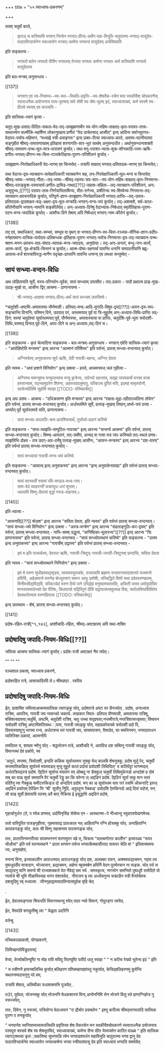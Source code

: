 +++
title = "०५ स्वाध्याय-प्रकरणम्"

+++

ततश् चतुर्थे काले, 

> कृतञ् च करिष्यामि भगवन् नित्येन भगवत्-प्रीत्य्-अर्थेन महा-विभूति-चतुरात्म्य-भगवद्-वासुदेव-पादारविन्दार्चनेन स्वाध्यायेन भगवत्-कर्मणा भगवन्तं वासुदेवम् अर्चयिष्यामि

इति सङ्कल्प्य - 

> भगवतो बलेन भगवतो वीर्येण भगवतस् तेजसा भगवतः कर्मणा भगवतः कर्म करिष्यामि भगवतो वासुदेवस्य 


इति बल-मन्त्रम् अनुसन्धाय -

[[137]] 

> भगवान् एव स्व-नियाम्य--स्व-रूप--स्थिति-प्रवृत्ति--स्व-शेषतैक-रसेन मया स्वकीयैश् चोपकरणैस् स्वाराधनैक-प्रयोजनाय परम-पुरुषस् सर्व-शेषी स्व-शेष-भूतम् इदं, स्वाध्यायाख्यं, कर्म स्वस्मै स्व-प्रीतये स्वयम् एव कारयति -

इति सात्त्विक-त्यागं कृत्वा -  

चतुर्-मुख-प्रसाद-विदित-सकल-वेद-तद्-उपबृह्मणार्थेन स्व-योग-महिम-साक्षात्-कृत-परावर-तत्त्व-याथात्म्येन वाल्मीकि-महर्षिणा लोकानुग्रहाय प्रणीतं "वेदः प्राचेतसाद् आसीत्" इत्य् आदिना सर्वाभ्युपगत-वेदापर-पर्याय-महिमानं, “मध्याह्ने स्त्री-प्रसङ्गतः” इत्य् उक्त-रीत्या स्वाध्याय-काले, अवश्य-पठनीयतया सङ्गृहीतं श्रीमद्-रामायणाख्यम् इतिहासं शरणागति-सार-भूतं सार्थम् अनुसन्दधीत। अर्थानुसन्धानाशक्तौ  श्रीमद्-रामायण-ग्रन्थ-मूल-मात्र-पारायणं कुर्यात्। तथा मनु-पराशर-व्यास-शुक-शौनकादि-परम-ऋषि-प्रणीत-भगवत्-प्रीणन-स्व-चित्त-रञ्जकेतिहास-पुराण-परिशीलनं कुर्यात् - 

उपबृह्माण-निरपेक्षाधिकारी वेद-भागम् एव चिन्तयेत् - तत्रापि साक्षात् भगवत्-प्रतिपादक-भागम् एव चिन्तयेत्।

तथा वेदान्त-द्वय-व्याख्यान-सापेक्षाधिकारी व्याख्यानेन सह, तन्-निरपेक्षाधिकारी-मूल-मन्त्रं च चिन्तयेत् श्रीमद्-भाष्य--भगवद्-गीता--तद्-भाष्य--श्रीमद्-रहस्य-त्रय-सार--स्व-योग-महिम-साक्षात्-कृत-निगमान्त-श्रीमत्-पराङ्कुश-परमाचार्य-प्रणीत-द्रामिड-गाथा[[??]]-सहस्र-संहिता--तद्-व्याख्यान-परिशीलनं, अन्-असूयुभ्यः,[[??]] परावर-तत्व-निर्णयाभिलाषिभ्यः, वीत-रागेभ्यः, प्रश्रीतेभ्यः स्व-शिष्येभ्यः निगमान्त-तद्-व्याख्यान-प्रवचनादिकं कुर्यात्, परिपूर्ण-ज्ञान-उपबृह्मण-निरपेक्षाधिकारी भगवत्-प्राप्ति--तद्-उपाय-प्रतिपादक-द्वादशाक्षर-षड्-अक्षर-द्वय-मूल-मन्त्रादि-भगवन्-मन्त्र-जपं कुर्यात्। तद्-अशक्तौ, सर्व-काल-कीर्तनीयानि भगवन्-नामानि सङ्कीर्तयेत्। अन्-अध्याय-दिनेषु वेदाभ्यास-निषेधात् स्मृतीतिहास-पुराण-पठन-मन्त्र-जपादिकं कुर्यात् - आशौच-दिने तेषाम् अपि निषेधात् भगवन्-नाम-कीर्तनं कुर्यात्।

[[138]]

तद् एवं, यथाधिकारं, यथा-सम्भवं, सम्भूय वा पृथग् वा भगवत्-प्रीणन-स्व-चित्त-रञ्जक-यौगिक-ज्ञान-प्रदीप-स्नेहायमान-वाचिक-पापोदय-प्रतिबन्धक-इतिहास-पुराण-भगवत्-स्तोत्र-निगमान्त-द्वय-तद्-व्याख्यान-ग्रन्थ-श्रवण-मनन-प्रवचन-सत्-संवाद-व्यापक-मन्त्र-जपादयः, अनुष्ठेयाः।  तद्-अन्-अन्तरं, बन्धु-जन-कार्यं, आत्म-कार्यं, गृह-क्षेत्रादि-चिन्तनं च कुर्यात्। आत्म-पोष्य-रक्षणार्थं यावन्ति धनानि सम्पादनीयानि बह्व्-आयास-वर्जं शास्त्राविरुद्ध-मार्गेण यदृच्छा-प्राप्तानि तावन्ति धनान्य् एव लब्ध्वा सन्तुष्येत् - 

## सायं सन्ध्या-वन्दन-विधिः

अथ लोहितायति सूर्ये, वस्त्र-परिनर्तन-पूर्वकं, सायं सन्ध्याम् उपासीत। तत्-प्रकारः - पादौ प्रक्षाल्य प्राङ्-मुख-उदङ्-मुखो वा, आसीनः द्विर् आचम्य - प्राणानायम्य - 

> श्री-भगवद्-आज्ञया भगवत्-प्रीत्य्-अर्थं सायं सन्ध्यम् उपासिष्ये।  

*चतुर्दशी-अष्टमि-अमावास्या-पौर्णमासी। प्रतिपत्-मन्व्-आदि-युगादि-विषुव-द्वय[[??]]-अयन-द्वय-रूप-सङ्क्रान्ति दिनानि; यस्मिन् दिने,  उदयात् परं, अस्तमयात् पूर्वं वा त्रि-मुहूर्तम् अन्-अध्याय-तिथि-प्राप्तिः तद्-दिनं; यस्यां चतुर्दश्यां सूर्यास्तमयत् पूर्वं, पौर्णमास्याः, अमावास्याया वा  प्राप्तिः, चतुर्दशि-पूर्व-भूता त्रयोदशी-तिथिः,यस्माद् दिनात् पूर्व-दिने, अपर-दिने च अन्-अध्यायः,तद्-दिनं च।

[[139]]

इति सङ्कल्प्य - कृतं चेत्यादिना सङ्कल्प्य - बल-मन्त्रम्-अनुसन्धाय -  भगवान् एवेति सात्विक-त्यागं कृत्वा - "आपोहिष्टेति मन्त्रस्य" इत्य् आरभ्य "आत्मानं परिषिच्य" इति पर्यन्तं, प्रातस् सन्ध्या-वन्दनवत् कुर्यात्। 

> अग्निश्चेत्य् अनुवाकस्य सूर्य ऋषिः, देवी गायत्री-च्छन्दः, अग्निर् देवता

इति न्यस्य - "अपां प्राशने विनियोगः" इत्य् उक्त्वा - हस्ते, आचमनवज् जलं गृहीत्वा - 

> अग्निश्च मामन्युश्च मन्युपतयश्च मन्यु कृत्रेभ्यः, पापेभ्यो रक्षन्ताम्, यदह्ना पापमकार्षं मनसा वाचा हस्ताभ्याम्, पद्भ्यामुदरेण शिश्ना, अहस्तदवलुम्पतु, यत्किञ्च दुरितं मयि, इदमहं मामृतयोनौ, सत्येज्योतिषि जुहोमि स्वाहा
[[TODO: परिष्कार्यम्]]

इत्य् अपः प्राश्य - आचम्य - "दधिक्रावण्ण इति मन्त्रस्य" इत्य् आरभ्य “राक्षस-मुद्रा-रहीताञ्जलिना तोयेन” इति पर्यन्तं, प्रातस् सन्ध्या-वन्दनवत् कुर्यात्। अर्धास्तमिते सूर्ये, प्रत्यङ्-मुखस् तिष्ठन्,अर्घ्य-त्रयं दत्त्वा - अर्घ्यात् पूर्वं सूर्यास्तमये सति, प्राणानायम्य - 

> सायं सन्ध्या-कालाति-क्रम-प्रायश्चित्तार्थं, तुर्यार्घ्य-प्रदानं करिष्ये

इति सङ्कल्प्य - “सप्त-व्याहृति-सम्पुटित-गायत्र्या" इत्य् आरभ्य "सन्तर्प्य आचम्य" इति पर्यन्तं, प्रातस् सन्ध्या-वन्दनवत् कुर्यात्। विष्ण्व्-आयतनं, तत्-समीपं, अन्यद् वा गत्वा यत्र जपः करिष्यते तत्-स्थलं प्रणव-व्याहृतिभिः प्रोक्ष्य - तत्र उदग्-अग्र-दर्भेषु पत्यङ्-मुखम् आसीनः, “आसन-मन्त्रस्य" इत्य् आरभ्य "दश-वारम्" इति पर्यन्तं प्रातस् सन्ध्या-वन्दनवत् कुर्यात् - 

> सायं सन्ध्यायां गायत्री-मन्त्र-जपं करिष्ये

इति सङ्कल्प्य - “आयात्व् इत्य् अनुवाकस्य" इत्य् आरभ्य "इत्य् अनुवाकेनावाह्य” इति पर्यन्तं प्रातस् सन्ध्या-वन्दनवत् कुर्यात्। 

> सायं सरस्वतीं श्यामां रवि-मण्डल-मध्य-गाम्।  
साम-वेदं व्याहरन्तीं चक्रायुध-धरां शुभाम्।  
ध्यायामि विष्णु-दैवत्यां वृद्धां गरुड-वाहनाम्॥ 

[[140]]

इति ध्यात्वा -

"आसनादि[[??]] षोडश" इत्य् आरभ्य "सविता देवता, इति न्यस्य" इति पर्यन्तं प्रातस् सन्ध्या-वन्दनवत्। "सायं सन्ध्या-जपे विनियोगः" इत्य् उक्त्वा - "अस्त्र-मन्त्रेण" इत्य् आरभ्य "संहताङ्गुलि-कर-द्वयम्" इति पर्यन्तं, प्रातस् सन्ध्या-वन्दनवत् - नाभि-समम् उद्धृत्य, "कनिष्ठिका-मूलारभ्य"[[??]] इत्य् आरभ्य "त्रिः प्राणानायम्य" इति पर्यन्तं, प्रातस् सन्ध्या-वन्दनवत् - “सायं सन्ध्योपस्थानं करिष्ये" इति सङ्कल्प्य - "उत्तम इत्य् अनुवाकस्य" इत्य् आरभ्य "गायत्रीम् उद्वास्य" इति पर्यन्तं प्रातस् सन्ध्या-वन्दनवत् - 

> इमं म इति पञ्चर्चस्य, देवरात ऋषिः, गायत्री-त्रिष्टुप्-गायत्री-जगती-त्रिष्टुभश् छन्दांसि, सविता देवता 

इति न्यस्य - "सायं सन्ध्योपस्थाने निनियोगः" इत्य् उक्त्वा - 

> इमं मे वरुण श्रुधीहवमद्यामृडय, त्वामवस्युराचके, तत्त्वायामि ब्रह्मणा वन्दमानस्तदाशास्ते यजमानो हविर्भिः, अहेडमानो वरुणेह बोध्युरुशग्ं समान आयुः प्रमोषीः, यच्चिद्धिते विशो यथा प्रदेववरुणव्रतम्, मिनीमसीद्यविद्यवि, यत्किञ्चेदं वरुण दैव्ये जने ऽभिद्रोहं मनुष्याश्चरामसि, अचित्ती यत्तव धर्मायुयोपिम मानस्तस्मादेनसो देव रीरिषः, कितवासो यद्रिरिपुर्न दीवि यद्वाघासत्यमुतयन्न विद्म, सर्वाताविष्यशिथिरेव देवाथातेस्याम वरुणप्रियासः 
[[TODO: परिष्कार्यम्]]

इत्य् उपस्थाय - शेषं, प्रातस् सन्ध्या-वन्दनवत् कुर्यात्।

[[141]]

प्रदोष-रहित-रात्रौ[^१_१४२], आशौचादि-रहितः, श्रीमद्-अष्टाक्षरम् अपि यथा-शक्ति

## प्रदोषादिषु जपादि-नियम-विधिः[[??]]

जपित्वा आचम्य सात्विक-त्यागं कुर्यात्। प्रदोष-रात्रौ अष्टाक्षरं नैव जपेत्। 

""
""
""

पञ्चशाल प्रकाश्, स्वाध्याय प्रकरणे, 

प्रदोषरहित रात्रे, आशाचादिरपि ले॥ श्रीमदष्टा . रवपिय 

## प्रदोषादिषु जपादि-नियम-विधिः

ईत, छाशक्ति जपित्वाआचम्यसात्विक त्यागङ्कु र्यात्, प्रदोषरात्रे अष्टा वर न्नैनजपेत् . प्रदोष, अनाध्याय रात्रिम, आपरिच, गायत्री जप न्यसभ्को चकार्यः. तत्प्रकार स्वितं- प्रतिपत् पौणमासी, अमावास्या रात्रिषु, षत्त्रिंशत्सज्ञ्यया;चतुर्थि, अष्टमि, चतुर्दशी रात्रिष, चतुः पच्चा शतृज्ञ्यया;नप्तमीरात्रे,नप्तत्रिंशत्सज्झ्यया; विष्वयन त्रयोदशी रात्रिमु अष्टाविंशतिसब्ध ्यया, गायत्री जपङ्कु र्यात्. महाप्रकोपाख्ये त्रयोदशी प्रदो पि, दिवसस्याष्टुनु भागमा रभ्य, अर्धरात्रप्य स्तं गायत्री जप, सायमपासन, वैश्वदेव, सा यमभिगमन, भगवदाराधन व्यतिरिक्त दळायां, आत्मनोपि 

तमदिस्त य, शाष्ठव न्मौनु र्यात् - श्रद्धभोजन रात्रे, आशौचदि ने, आपदिच दश सब्यिनू गायत्री जपङ्कु र्यात्, विमानस्थं देवं प्रकोपे, स्व 

'अतुर्ध, सप्तमा, त्रियोदशी, इन्दति कळिक सूर्यास्तमय त्तुक्कु मेल् कालबि शेषत्तुक्कु, प्रदोष मुर्लु पेर्, चतुर्थी सप्तमातिकळिल् सूर्यास्ते मयस्वडल् मून्दु मुहूर्त कालं प्रदोसं प्रयोदशी तिथियिल्' व कलिपॆट्टां भागम्मदल् अर्धरात्रिपद्यस्त्रं प्रदोषं. ऎद्ददिनं सूर्याप्त मयावन रम् ऒब्बदु ना डैक्कुल् चतुर्थी तिथिमुकॆनडो अन्ददेशं प्र दोषं सब् का वाळ् सूर्या समयानि वैरं चतुर्थी रॆड्डु का कि फोन्गा ल् अद्दडिनं प्रदोषं. ऎद्ददिनं सूर्या सकु मान स्तरं पदिरैनु व्या गैक्कुळ् समीटरुकिङ्ञ दो अन्ददिनं प्रदोषं. मन् का ळ् सूर्यास्तम याव त्तरं पसमि ऒकनाटि इरुल् अद्ददिनं प्रकोपम् ऎर्पडिन त्ति 'श्री' सूर्योनु निूदि. अऱुपदुना रैक्कळ्' प्रयोदशि ऐरुकिनदो आर्द्र दिसं पदोसं, मन् सौ वाळ् सूर्यो प्रेमायावि स्तरम् अरै बात् नैक्रिया ई इसुद्धायि अद्ददिनं प्रदोषं, 

[[142]]

गृहार्चानुर्धरा (ते, प श्येन्न प्रणमत्. प्रदोपिनृसिंह सेसेव्य एन - आस्थानम−पे नीध्यान्तु स्वुदापश्येत्प्रणमेच्च. 

ततो वारिपूरित पात्रङ्गृहीत्वा, गृहमासाद्य प्रातःकाल नत् आहिताग्नि रग्नि होत्रक्कु र्यात्. अनाहिताग्नि कापावनङ्कु र्यात्, कतः श्री विष्णु सहस्रनाम पारायणङ्क र्यात्. 

ततः, प्रातरभिगमनरीत्या सायम्भगननं शरणमुपग च्छे त्, चित्रत्य "पतत्थणोत्तर कालीन" इत्यारळ्य "रूपर चौऔयां" इति पर्य स्तन्यस्थाने " प्रातर थगमन पर्यन्त भगवत्कैक्कर्योत्पाद सरूपर चॆलि मां " इलिवाक्यमयः ज्य, अनुसज्ञेयं, 

स्नानां विना, इज्याकालीन आराधनवत् आराधनङ्कु र्यात् दश, अलक्का रावन, अक्फ्यपाद्याचमन, गद्दमा ल्य पुष्पधूपदीप मात्रादान, भोज्यासन, हद्याचमन, अर्हणा म्बुसमर्बण हविर्नि वेदन पुरर्मस्त्रान ना सङ्क. र्यात् पर्य स साद्यादनु यानि समर्प्य श्री राज्यशक्करो वेत नैवेद्यं सम र्स्य . समस्कृत्य, नागभोग समन्विते पुष्पधूपै रामोदिते यो गपर्यजे श्री भूमि नीळाभिस्सह भगन वंशाययेत् . नीराजन बृ त्वा अर्ध्यंसनुन्य चक्राडैन स्त्री वैनतेयेवच दशसुदिमु रब् स्ध्यात्वा . जीनगृहाद्वामसादविन्यासपूर्वक मृहि चेत् 

. 

ईत, देवालयङ्गत्वा श्रियःपतिं विमानस्थन्सु श्येत् तदप न्भवे विमानं, गोपुरङ्गा पश्येत्. 

ईत, वैश्वदेवे षणाहुतीष्षु त्वा " येळूताः प्रदरिनि 

वर्तन्बु 

[[143]]

पच्चिकालप्रकाशे, योगप्रकरणे, 

लिमिच्छन्तोविडुदस्त्य[ 

वेप्या, तेज्योबलिन्पुष्टि गा मोह रावि मयिपु स्टिम्पुष्टि पतीर्द धातु स्वाहा " " न कल्चि रेख्यो भूतेभ्य इदं " इति 

" म स्त्रीणनै हायनबलिच्चि कुर्यात् बलिहरण पश्चिमहायज्ञांस्तु नकुर्यात्. केचिद्बलिहरणमु कुर्वन्ति यथास्नम्पदायनुनु प्ले.यम्. 

रात्रावि शेषात्, अतिथीका यधाशक्त्यभि पूजयेत् . 

त31, पूर्ववत्. भोजनक्कु र्यात् भोजननि षेधकशास्त्रं विना,अन्येननिमि त्तेन भोजने विलु स्ते प्राणाग्निहोत्र नु स्त्रज्जपेत्, 

ततः, दिवेन, नु स्त्रजपं, रात्रियोग्य वेदाध्ययनं "रा द्रौचोर प्रसक्लेन " इश्यु करीत्या श्रीमद्भागवतादि सात्विक पुराण प तनकुर्यात् 

" भगवानेव स्वनियाम्यस्वरूपस्थिति प्रवृत्तिस्व शेष तैकरसेन मन स्वकीयैश्चोपकरणे स्स्वाराधनैक प्रयोजनाय परमपुरु षस्सर्व शेष स्व शेषभूतमिदं, स्वाध्यायाख्यं, कर्मन्व सैन्व सीत येस्वयमेन कारित वाळ्ळ " इति सात्विक त्यागट्क्भत्वा कृतं्चकरिष्या सुभगवन्नि त्येन भगवत्प्रश्यर्धन महाविभूति चातुरात्म्य भगव द्वानु देव पादारविन्दार्चनेव स्वाध्यायेन भगवत्कर्षणा भगवा स्त्रीयतांवासु देव इति स्वाध्यायं भगवति समर्पयेत् 
